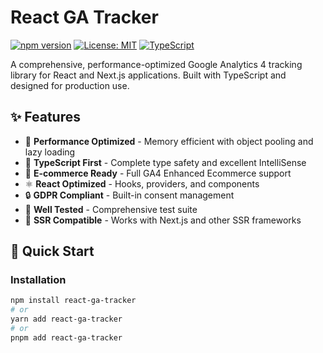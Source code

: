 # React GA Tracker

[![npm version](https://badge.fury.io/js/react-ga-tracker.svg)](https://badge.fury.io/js/react-ga-tracker)
[![License: MIT](https://img.shields.io/badge/License-MIT-yellow.svg)](https://opensource.org/licenses/MIT)
[![TypeScript](https://img.shields.io/badge/%3C%2F%3E-TypeScript-%230074c1.svg)](http://www.typescriptlang.org/)

A comprehensive, performance-optimized Google Analytics 4 tracking library for React and Next.js applications. Built with TypeScript and designed for production use.

## ✨ Features

- 🚀 **Performance Optimized** - Memory efficient with object pooling and lazy loading
- 🎯 **TypeScript First** - Complete type safety and excellent IntelliSense
- 🛒 **E-commerce Ready** - Full GA4 Enhanced Ecommerce support
- ⚛️ **React Optimized** - Hooks, providers, and components
- 🔒 **GDPR Compliant** - Built-in consent management
- 🧪 **Well Tested** - Comprehensive test suite
- 📱 **SSR Compatible** - Works with Next.js and other SSR frameworks

## 🚀 Quick Start

### Installation

```bash
npm install react-ga-tracker
# or
yarn add react-ga-tracker
# or
pnpm add react-ga-tracker
```
